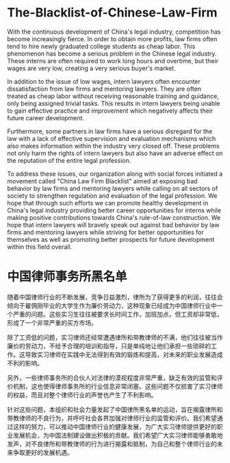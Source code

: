 # The-Blacklist-of-Chinese-Law-Firm

With the continuous development of China's legal industry, competition has become increasingly fierce. In order to obtain more profits, law firms often tend to hire newly graduated college students as cheap labor. This phenomenon has become a serious problem in the Chinese legal industry. These interns are often required to work long hours and overtime, but their wages are very low, creating a very serious buyer's market.

In addition to the issue of low wages, intern lawyers often encounter dissatisfaction from law firms and mentoring lawyers. They are often treated as cheap labor without receiving reasonable training and guidance, only being assigned trivial tasks. This results in intern lawyers being unable to gain effective practice and improvement which negatively affects their future career development. 

Furthermore, some partners in law firms have a serious disregard for the law with a lack of effective supervision and evaluation mechanisms which also makes information within the industry very closed off. These problems not only harm the rights of intern lawyers but also have an adverse effect on the reputation of the entire legal profession. 

To address these issues, our organization along with social forces initiated a movement called "China Law Firm Blacklist" aimed at exposing bad behavior by law firms and mentoring lawyers while calling on all sectors of society to strengthen regulation and evaluation of the legal profession. We hope that through such efforts we can promote healthy development in China's legal industry providing better career opportunities for interns while making positive contributions towards China's rule-of-law construction. We hope that intern lawyers will bravely speak out against bad behavior by law firms and mentoring lawyers while striving for better opportunities for themselves as well as promoting better prospects for future development within this field overall.



# 中国律师事务所黑名单

随着中国律师行业的不断发展，竞争日益激烈，律所为了获得更多的利润，往往会倾向于雇佣刚毕业的大学生作为廉价劳动力，这种现象已经成为中国律师行业中一个严重的问题。这些实习生往往被要求长时间工作，加班加点，但工资却非常低，形成了一个非常严重的买方市场。

除了工资低的问题，实习律师还经常遭遇律所和带教律师的不满，他们往往被当作廉价的劳动力，不给予合理的培训和指导，只是单纯地让他们承担一些琐碎的工作。这导致实习律师在实践中无法得到有效的锻炼和提高，对未来的职业发展造成不利的影响。

另外，一些律师事务所的合伙人对法律的漠视程度非常严重，缺乏有效的监管和评价机制，这也使得律师事务所的行业信息非常闭塞。这些问题不仅损害了实习律师的权益，而且对整个律师行业的声誉也产生了不利影响。

针对这些问题，本组织和社会力量发起了中国律所黑名单的运动，旨在揭露律所和带教律师的不良行为，并呼吁社会各界加强对律师行业的监管和评价。我们希望通过这样的努力，可以推动中国律师行业的健康发展，为广大实习律师提供更好的职业发展机会，为中国法制建设做出积极的贡献。我们希望广大实习律师能够勇敢地发声，对不良律所和带教律师的行为进行揭露和抵制，为自己和整个律师行业的未来争取更好的发展机遇。
